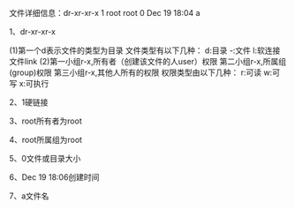文件详细信息：dr-xr-xr-x  1 root root     0 Dec 19 18:04 a

1、dr-xr-xr-x

(1)第一个d表示文件的类型为目录
文件类型有以下几种：
d:目录
-:文件
l:软连接文件link
(2)第一小组r-x,所有者（创建该文件的人user）权限
第二小组r-x,所属组(group)权限
第三小组r-x,其他人所有的权限
权限类型由以下几种：
r:可读
w:可写
x:可执行

2、1硬链接

3、root所有者为root

4、root所属组为root

5、0文件或目录大小

6、Dec 19 18:06创建时间

7、a文件名


